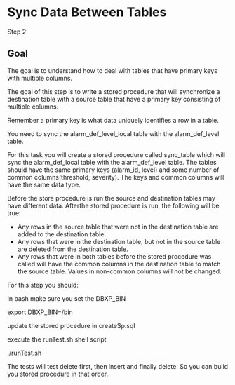 # Sync Data Between Tables 

Step 2 

## Goal

The goal is to understand how to deal with tables that have primary keys with multiple columns.

The goal of this step is to write a stored procedure that will synchronize a destination table with a source table that have a primary key consisting of multiple columns.

Remember a primary key is what data uniquely identifies a row in a table.

You need to sync the alarm_def_level_local table with the alarm_def_level table. 

For this task you will create a stored procedure called sync_table which will sync the alarm_def_local table with the alarm_def_level table. The tables should have the same primary keys (alarm_id, level) and some number of common columns(threshold, severity). The keys and common columns will have the same data type.

Before the store procedure is run the source and destination tables may have different data. Afterthe stored procedure is run, the following will be true:
- Any rows in the source table that were not in the destination table are added to the destination table.
- Any rows that were in the destination table, but not in the source table are deleted from the destination table.
- Any rows that were in both tables before the stored procedure was called will have the common columns in the destination table to match the source table. Values in non-common columns will not be changed. 


For this step you should:

In bash make sure you set the DBXP_BIN

export DBXP_BIN=<path>/bin

update the stored procedure in createSp.sql

execute the runTest.sh shell script

./runTest.sh 


The tests will test delete first, then insert and finally delete. So you can build you stored procedure in that order.


